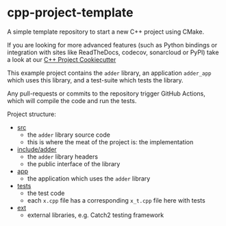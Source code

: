 # cpp-project-template
A simple template repository to start a new C++ project using CMake.

If you are looking for more advanced features (such as Python bindings or integration with sites like ReadTheDocs, codecov, sonarcloud or PyPI)
take a look at our [C++ Project Cookiecutter](https://github.com/ssciwr/cookiecutter-cpp-project)

This example project contains the `adder` library, an application `adder_app` which uses this library, and a test-suite which tests the library.

Any pull-requests or commits to the repository trigger GitHub Actions, which will compile the code and run the tests.

Project structure:

- [src](src)
  - the `adder` library source code
  - this is where the meat of the project is: the implementation
- [include/adder](include/adder)
  - the `adder` library headers
  - the public interface of the library
- [app](app)
  - the application which uses the `adder` library
- [tests](tests)
  - the test code
  - each `x.cpp` file has a corresponding `x_t.cpp` file here with tests
- [ext](ext)
  - external libraries, e.g. Catch2 testing framework